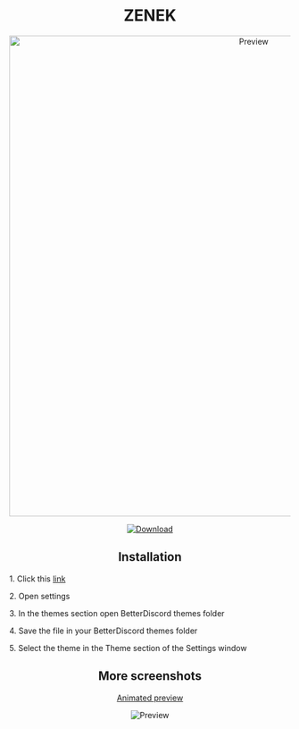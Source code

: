 <h1 align="center">ZENEK</h1>
<p align="center">
  <img alt="Preview" width="860" alt="preview" src="https://cdn.discordapp.com/attachments/873553621827063881/873744690325905488/unknown.png">
<p align="center">
<p align="center">
  <a href="https://betterdiscord.a  pp/Download?id=362"> <img alt="Download" src="https://img.shields.io/badge/Download-yellowgreen?style=plastic&logo=github"></a></p>

<h2 align="center">Installation</h2>
<p>1. Click this <a href="https://betterdisc  ord.app/Download?id=362">link</a></p>
<p>2. Open settings
<p>3. In the themes section open BetterDiscord themes folder
<p>4. Save the file in your BetterDiscord themes folder</p>
<p>5. Select the theme in the Theme section of the Settings window</p>

<h2 align="center">More screenshots</h2>
<p align="center">
  <p align="center"><a href="https://imgur.com/a/bxaQ JpB.gif">Animated preview</a></p>
  <p align="center"><img alt="Preview" alt="preview" src="https://cdn.discordapp.com/attachments/873553621827063881/873742820194799646/unknown.png"></p>
<p align="center">
